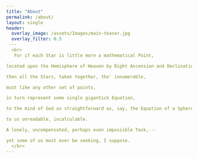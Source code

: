 ```yaml
---  
title: "About"
permalink: /about/
layout: single
header:
  overlay_image: /assets/Images/main-teaser.jpg
  overlay_filter: 0.5
 ---  
  <br>
   For if each Star is little more a mathematical Point,

located upon the Hemisphere of Heaven by Right Ascension and Declination,

then all the Stars, taken together, tho' innumerable,

must like any other set of points,

in turn represent some single gigantick Equation,

to the mind of God as straightforward as, say, the Equation of a Sphere,---

to us unreadable, incalculable.

A lonely, uncompensated, perhaps even impossible Task,---

yet some of us must ever be seeking, I suppose.
  </br>
---
```

